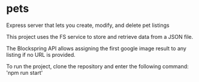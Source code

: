 # pets
Express server that lets you create, modify, and delete pet listings

This project uses the FS service to store and retrieve data from a JSON file.

The Blockspring API allows assigning the first google image result to any listing if no URL is provided.

To run the project, clone the repository and enter the following command:
'npm run start'
